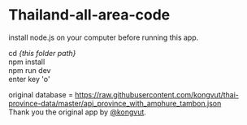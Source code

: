 # Thailand-all-area-code

install node.js on your computer before running this app.

cd *{this folder path}*\
npm install\
npm run dev\
enter key 'o'

original database = https://raw.githubusercontent.com/kongvut/thai-province-data/master/api_province_with_amphure_tambon.json \
Thank you the original app by [@kongvut](https://github.com/kongvut/thai-province-data).
